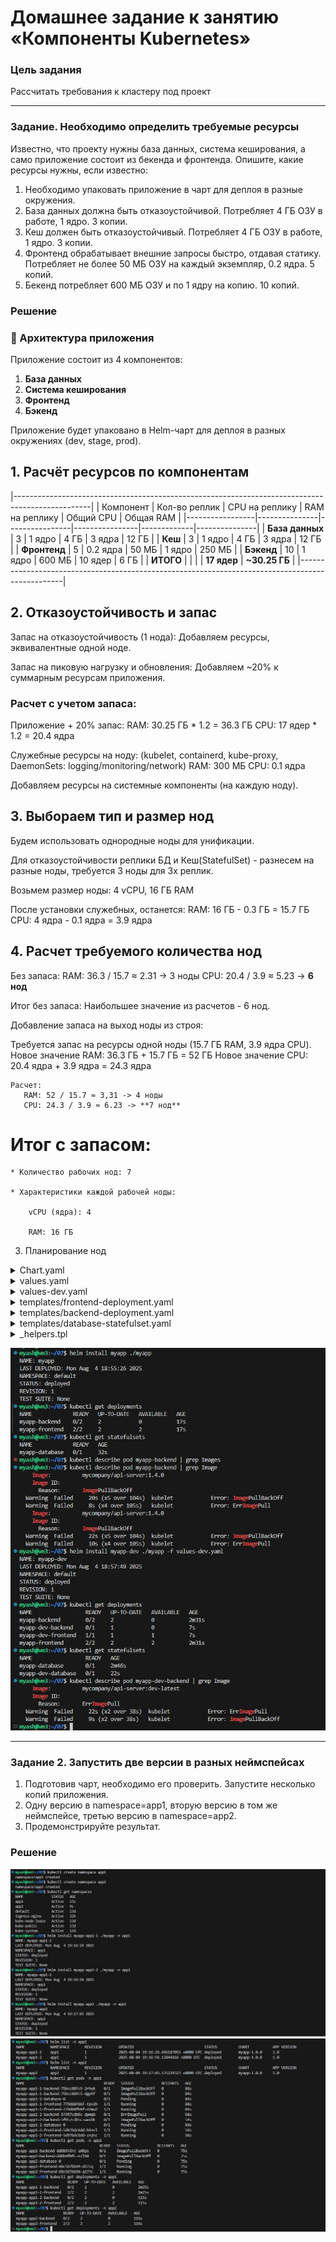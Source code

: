 # Домашнее задание к занятию «Компоненты Kubernetes»

### Цель задания

Рассчитать требования к кластеру под проект

------

### Задание. Необходимо определить требуемые ресурсы
Известно, что проекту нужны база данных, система кеширования, а само приложение состоит из бекенда и фронтенда. Опишите, какие ресурсы нужны, если известно:

1. Необходимо упаковать приложение в чарт для деплоя в разные окружения. 
2. База данных должна быть отказоустойчивой. Потребляет 4 ГБ ОЗУ в работе, 1 ядро. 3 копии. 
3. Кеш должен быть отказоустойчивый. Потребляет 4 ГБ ОЗУ в работе, 1 ядро. 3 копии. 
4. Фронтенд обрабатывает внешние запросы быстро, отдавая статику. Потребляет не более 50 МБ ОЗУ на каждый экземпляр, 0.2 ядра. 5 копий. 
5. Бекенд потребляет 600 МБ ОЗУ и по 1 ядру на копию. 10 копий.

### **Решение**

### 🧩 Архитектура приложения

Приложение состоит из 4 компонентов:
1. **База данных**
2. **Система кеширования**
3. **Фронтенд** 
4. **Бэкенд** 

Приложение будет упаковано в Helm-чарт для деплоя в разных окружениях (dev, stage, prod).

##  1. Расчёт ресурсов по компонентам
|-------------------------------------------------------------------------------------------------|
| Компонент       | Кол-во реплик | CPU на реплику | RAM на реплику | Общий CPU   | Общая RAM     |
|-----------------|---------------|----------------|----------------|-------------|---------------|
| **База данных** | 3             | 1 ядро         | 4 ГБ           | 3 ядра      | 12 ГБ         |
| **Кеш**         | 3             | 1 ядро         | 4 ГБ           | 3 ядра      | 12 ГБ         |
| **Фронтенд**    | 5             | 0.2 ядра       | 50 МБ          | 1 ядро      | 250 МБ        |
| **Бэкенд**      | 10            | 1 ядро         | 600 МБ         | 10 ядер     | 6 ГБ          |
| **ИТОГО**       |               |                |                | **17 ядер** | **~30.25 ГБ** |
|-------------------------------------------------------------------------------------------------|

##  2. Отказоустойчивость и запас

Запас на отказоустойчивость (1 нода): Добавляем ресурсы, эквивалентные одной ноде.

Запас на пиковую нагрузку и обновления: Добавляем ~20% к суммарным ресурсам приложения.

### Расчет с учетом запаса:

Приложение + 20% запас:
RAM: 30.25 ГБ * 1.2 = 36.3 ГБ
CPU: 17 ядер * 1.2 = 20.4 ядра

Служебные ресурсы на ноду: (kubelet, containerd, kube-proxy, DaemonSets: logging/monitoring/network)
    RAM: 300 МБ
    CPU: 0.1 ядра

Добавляем ресурсы на системные компоненты (на каждую ноду).

## 3. Выбораем тип и размер нод
 Будем использовать однородные ноды для унификации.
  
Для отказоустойчивости реплики БД и Кеш(StatefulSet) - разнесем на разные ноды, требуется 3 ноды для 3х реплик.
  
  Возьмем размер ноды: 4 vCPU, 16 ГБ RAM

После установки служебных, останется:
    RAM: 16 ГБ - 0.3 ГБ = 15.7 ГБ
    CPU: 4 ядра - 0.1 ядра = 3.9 ядра

## 4. Расчет требуемого количества нод
  
Без запаса:
    RAM: 36.3 / 15.7 ≈ 2.31 -> 3 ноды
    CPU: 20.4 / 3.9 ≈ 5.23 -> **6 нод**

Итог без запаса: Наибольшее значение из расчетов - 6 нод.

Добавление запаса на выход ноды из строя:
  
  Требуется запас на ресурсы одной ноды (15.7 ГБ RAM, 3.9 ядра CPU).
   Новое значение RAM: 36.3 ГБ + 15.7 ГБ = 52 ГБ
   Новое значение CPU: 20.4 ядра + 3.9 ядра = 24.3 ядра

    Расчет:
       RAM: 52 / 15.7 ≈ 3,31 -> 4 ноды
       CPU: 24.3 / 3.9 ≈ 6.23 -> **7 нод** 

# Итог с запасом: 
    
    * Количество рабочих нод: 7

    * Характеристики каждой рабочей ноды:

        vCPU (ядра): 4

        RAM: 16 ГБ




  






3. Планирование нод

<details>
  <summary>Chart.yaml</summary>
  
```
apiVersion: v2
name: myapp
version: 1.0.0
appVersion: "1.0"
description: Helm chart for deploying frontend, backend, and database
type: application
```
</details>

<details>
  <summary>values.yaml</summary>
  
```
images:
  frontend:
    repository: nginx
    tag: 1.25
  backend:
    repository: mycompany/api-server
    tag: 1.4.0
  database:
    repository: postgres
    tag: 15

frontend:
  replicas: 2
  port: 80

backend:
  replicas: 2
  port: 8080

database:
  replicas: 1
  port: 5432
  dataDir: /var/lib/postgresql/data
  storage:
    size: 10Gi
```
</details>

<details>
  <summary>values-dev.yaml</summary>
  
```
images:
  frontend:
    tag: latest
  backend:
    tag: dev-latest
  database:
    tag: 15-alpine

frontend:
  replicas: 1
backend:
  replicas: 1
```
</details>

<details>
  <summary>templates/frontend-deployment.yaml</summary>
  
```
apiVersion: apps/v1
kind: Deployment
metadata:
  name: {{ .Release.Name }}-frontend
  labels:
    {{- include "myapp.labels" . | nindent 4 }}
spec:
  replicas: {{ .Values.frontend.replicas }}
  selector:
    matchLabels:
      app: {{ .Release.Name }}-frontend
  template:
    metadata:
      labels:
        app: {{ .Release.Name }}-frontend
    spec:
      containers:
      - name: frontend
        image: "{{ .Values.images.frontend.repository }}:{{ .Values.images.frontend.tag }}"
        ports:
        - containerPort: {{ .Values.frontend.port }}
        resources: {}
```
</details>

<details>
  <summary>templates/backend-deployment.yaml</summary>
  
```
apiVersion: apps/v1
kind: Deployment
metadata:
  name: {{ .Release.Name }}-backend
  labels:
    {{- include "myapp.labels" . | nindent 4 }}
spec:
  replicas: {{ .Values.backend.replicas }}
  selector:
    matchLabels:
      app: {{ .Release.Name }}-backend
  template:
    metadata:
      labels:
        app: {{ .Release.Name }}-backend
    spec:
      containers:
      - name: backend
        image: "{{ .Values.images.backend.repository }}:{{ .Values.images.backend.tag }}"
        ports:
        - containerPort: {{ .Values.backend.port }}
        env:
        - name: DATABASE_URL
          value: "postgresql://{{ .Release.Name }}-database:5432/myapp"
        resources: {}
```
</details>

<details>
  <summary>templates/database-statefulset.yaml</summary>
  
```
apiVersion: apps/v1
kind: StatefulSet
metadata:
  name: {{ .Release.Name }}-database
  labels:
    {{- include "myapp.labels" . | nindent 4 }}
spec:
  serviceName: {{ .Release.Name }}-database
  replicas: {{ .Values.database.replicas }}
  selector:
    matchLabels:
      app: {{ .Release.Name }}-database
  template:
    metadata:
      labels:
        app: {{ .Release.Name }}-database
    spec:
      containers:
      - name: postgres
        image: "{{ .Values.images.database.repository }}:{{ .Values.database.tag }}"
        ports:
        - containerPort: {{ .Values.database.port }}
        env:
        - name: POSTGRES_DB
          value: myapp
        - name: POSTGRES_USER
          value: admin
        - name: POSTGRES_PASSWORD
          value: password
        volumeMounts:
        - name: data-volume
          mountPath: {{ .Values.database.dataDir }}
  volumeClaimTemplates:
  - metadata:
      name: data-volume
    spec:
      accessModes: ["ReadWriteOnce"]
      resources:
        requests:
          storage: {{ .Values.database.storage.size }}
```
</details>


<details>
  <summary>_helpers.tpl</summary>
  
```
{{/*
Common labels
*/}}
{{- define "myapp.labels" -}}
app: {{ .Chart.Name }}
chart: {{ .Chart.Name }}-{{ .Chart.Version }}
release: {{ .Release.Name }}
heritage: {{ .Release.Service }}
{{- end }}
```
</details>

![01](https://github.com/Myash-New/Kubernetes/blob/main/07/01.jpg)

------
### Задание 2. Запустить две версии в разных неймспейсах

1. Подготовив чарт, необходимо его проверить. Запуститe несколько копий приложения.
2. Одну версию в namespace=app1, вторую версию в том же неймспейсе, третью версию в namespace=app2.
3. Продемонстрируйте результат.

### **Решение**

![02](https://github.com/Myash-New/Kubernetes/blob/main/07/02.jpg)
![03](https://github.com/Myash-New/Kubernetes/blob/main/07/03.jpg)